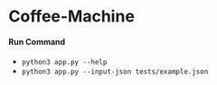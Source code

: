 # Coffee-Machine
#### Run Command
* `python3 app.py --help`
* `python3 app.py --input-json tests/example.json`
